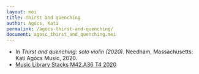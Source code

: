 ```yaml
---
layout: mei
title: Thirst and quenching
author: Agócs, Kati
permalink: /agocs-thirst-and-quenching/
document: agosc_thirst_and_quenching.mei
---
```


- In *Thirst and quenching: solo violin (2020).*  Needham, Massachusetts: Kati Agócs Music, 2020.
- <a href="https://tufts.primo.exlibrisgroup.com/permalink/01TUN_INST/1kc9gia/alma991018115242703851" target="_blank">Music Library Stacks M42.A36 T4 2020</a>
